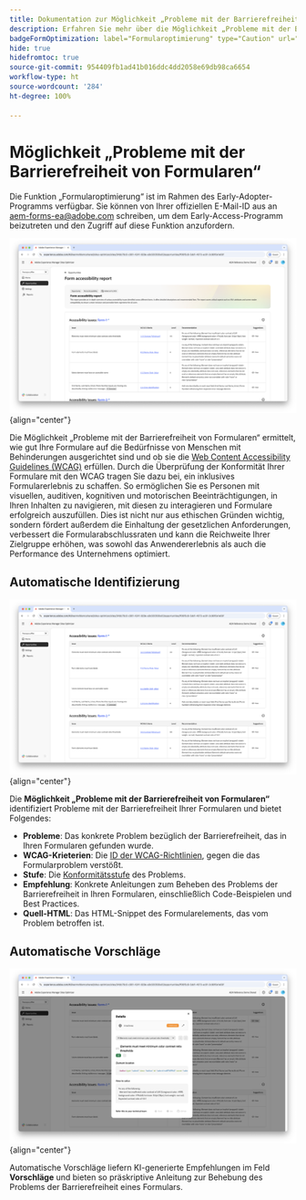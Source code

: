 ```yaml
---
title: Dokumentation zur Möglichkeit „Probleme mit der Barrierefreiheit von Formularen“
description: Erfahren Sie mehr über die Möglichkeit „Probleme mit der Barrierefreiheit von Formularen“ und darüber, wie Sie sie zur Verbesserung der Barrierefreiheit von Formularen und des Anwendererlebnisses auf Ihrer Website verwenden können.
badgeFormOptimization: label="Formularoptimierung" type="Caution" url="../../opportunity-types/form-optimization.md" tooltip="Formularoptimierung"
hide: true
hidefromtoc: true
source-git-commit: 954409fb1ad41b016ddc4dd2058e69db98ca6654
workflow-type: ht
source-wordcount: '284'
ht-degree: 100%

---
```



# Möglichkeit „Probleme mit der Barrierefreiheit von Formularen“

<span class="preview"> Die Funktion „Formularoptimierung“ ist im Rahmen des Early-Adopter-Programms verfügbar. Sie können von Ihrer offiziellen E-Mail-ID aus an aem-forms-ea@adobe.com schreiben, um dem Early-Access-Programm beizutreten und den Zugriff auf diese Funktion anzufordern. </span>

![Möglichkeit „Probleme mit der Barrierefreiheit von Formularen“](./assets/forms-accessibility-issues/hero.png){align="center"}

Die Möglichkeit „Probleme mit der Barrierefreiheit von Formularen“ ermittelt, wie gut Ihre Formulare auf die Bedürfnisse von Menschen mit Behinderungen ausgerichtet sind und ob sie die [Web Content Accessibility Guidelines (WCAG)](https://www.w3.org/TR/WCAG21/) erfüllen. Durch die Überprüfung der Konformität Ihrer Formulare mit den WCAG tragen Sie dazu bei, ein inklusives Formularerlebnis zu schaffen. So ermöglichen Sie es Personen mit visuellen, auditiven, kognitiven und motorischen Beeinträchtigungen, in Ihren Inhalten zu navigieren, mit diesen zu interagieren und Formulare erfolgreich auszufüllen. Dies ist nicht nur aus ethischen Gründen wichtig, sondern fördert außerdem die Einhaltung der gesetzlichen Anforderungen, verbessert die Formularabschlussraten und kann die Reichweite Ihrer Zielgruppe erhöhen, was sowohl das Anwendererlebnis als auch die Performance des Unternehmens optimiert.

## Automatische Identifizierung

![Automatische Identifizierung von Problemen mit der Barrierefreiheit von Formularen](./assets/forms-accessibility-issues/auto-identify.png){align="center"}

Die **Möglichkeit „Probleme mit der Barrierefreiheit von Formularen“** identifiziert Probleme mit der Barrierefreiheit Ihrer Formularen und bietet Folgendes:

* **Probleme**: Das konkrete Problem bezüglich der Barrierefreiheit, das in Ihren Formularen gefunden wurde.
* **WCAG-Krieterien**: Die [ID der WCAG-Richtlinien](https://www.w3.org/TR/WCAG21/), gegen die das Formularproblem verstößt.
* **Stufe**: Die [Konformitätsstufe](https://www.w3.org/WAI/WCAG21/Understanding/conformance#levels) des Problems.
* **Empfehlung**: Konkrete Anleitungen zum Beheben des Problems der Barrierefreiheit in Ihren Formularen, einschließlich Code-Beispielen und Best Practices.
* **Quell-HTML**: Das HTML-Snippet des Formularelements, das vom Problem betroffen ist.

## Automatische Vorschläge

![Automatische Vorschläge für Probleme mit der Barrierefreiheit von Formularen](./assets/forms-accessibility-issues/auto-suggest.png){align="center"}

Automatische Vorschläge liefern KI-generierte Empfehlungen im Feld **Vorschläge** und bieten so präskriptive Anleitung zur Behebung des Problems der Barrierefreiheit eines Formulars.

<!-- 

## Auto-optimize

[!BADGE Ultimate]{type=Positive tooltip="Ultimate"}

![Auto-optimize forms accessibility issues](./assets/accessibility-issues/auto-optimize.png){align="center"}

Sites Optimizer Ultimate adds the ability to deploy auto-optimization for the form accessibility issues found.

>[!BEGINTABS]

>[!TAB Deploy optimization]

{{auto-optimize-deploy-optimization-slack}}

>[!TAB Request approval]

{{auto-optimize-request-approval}}

>[!ENDTABS]
-->


